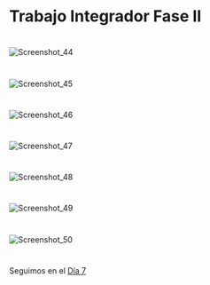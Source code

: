 
# Trabajo Integrador Fase II
#
#

![Screenshot_44](https://user-images.githubusercontent.com/96561825/173088182-3db02115-9090-470c-8a51-8a9dc91bfea8.png)

#
![Screenshot_45](https://user-images.githubusercontent.com/96561825/173088640-07a4d2bf-21ef-4004-8a0b-7fdd2e1d5967.png)

#
![Screenshot_46](https://user-images.githubusercontent.com/96561825/173088651-40cff915-ef8e-4e93-81ef-6fde9844e546.png)

#
![Screenshot_47](https://user-images.githubusercontent.com/96561825/173088666-077c66e8-b408-4fab-9f24-3daa71f4ff63.png)

#
![Screenshot_48](https://user-images.githubusercontent.com/96561825/173088676-77d63a95-3ad0-49ee-9ad4-0166787666ed.png)

#
![Screenshot_49](https://user-images.githubusercontent.com/96561825/173088684-79501957-e43d-436b-9b26-9f380d01f9ea.png)

#
![Screenshot_50](https://user-images.githubusercontent.com/96561825/173088689-736e7ef0-f107-4f2c-aa5e-dca04bd0bafc.png)


#
#
#
#
#
Seguimos en el [Día 7](day07.md)












